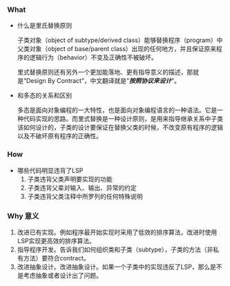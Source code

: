 

### What 

- 什么是里氏替换原则

  子类对象（object of subtype/derived class）能够替换程序（program）中父类对象（object of base/parent class）出现的任何地方，并且保证原来程序的逻辑行为（behavior）不变及正确性不被破坏。

  里式替换原则还有另外一个更加能落地、更有指导意义的描述，那就是“Design By Contract”，中文翻译就是“***按照协议来设计***”。

- 和多态的关系和区别

  多态是面向对象编程的一大特性，也是面向对象编程语言的一种语法。它是一种代码实现的思路。而里式替换是一种设计原则，是用来指导继承关系中子类该如何设计的，子类的设计要保证在替换父类的时候，不改变原有程序的逻辑以及不破坏原有程序的正确性。



### How

- 哪些代码明显违背了LSP
  1. 子类违背父类声明要实现的功能
  2. 子类违背父辈对输入、输出、异常的约定
  3. 子类违背父类注释中所罗列的任何特殊说明



### Why 意义

1. 改进已有实现。例如程序最开始实现时采用了低效的排序算法，改进时使用LSP实现更高效的排序算法。
2. 指导程序开发。告诉我们如何组织类和子类（subtype），子类的方法（非私有方法）要符合contract。
3. 改进抽象设计。改进抽象设计。如果一个子类中的实现违反了LSP，那么是不是考虑抽象或者设计出了问题。





